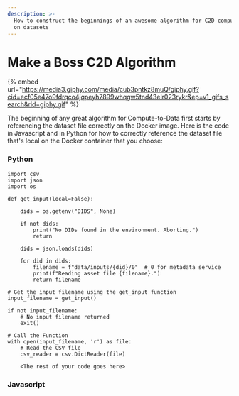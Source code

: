 ```yaml
---
description: >-
  How to construct the beginnings of an awesome algorithm for C2D compute jobs
  on datasets
---
```


# Make a Boss C2D Algorithm

{% embed url="https://media3.giphy.com/media/cub3pntkz8muQ/giphy.gif?cid=ecf05e47o9fdrqco4jqpeyh7899whqgw5tnd43elr023rykr&ep=v1_gifs_search&rid=giphy.gif" %}

The beginning of any great algorithm for Compute-to-Data first starts by referencing the dataset file correctly on the Docker image. Here is the code in Javascript and in Python for how to correctly reference the dataset file that's local on the Docker container that you choose:

### Python

```
import csv
import json
import os

def get_input(local=False):

    dids = os.getenv("DIDS", None)

    if not dids:
        print("No DIDs found in the environment. Aborting.")
        return

    dids = json.loads(dids)

    for did in dids:
        filename = f"data/inputs/{did}/0"  # 0 for metadata service
        print(f"Reading asset file {filename}.")
        return filename

# Get the input filename using the get_input function
input_filename = get_input()

if not input_filename:
    # No input filename returned
    exit()
    
# Call the Function
with open(input_filename, 'r') as file:
    # Read the CSV file
    csv_reader = csv.DictReader(file)
    
    <The rest of your code goes here>
```

### Javascript
